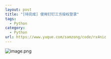 ```yaml
---
layout: post
title: "[待完成] 使用钉钉三方授权登录"
tags:
  - Python
category:
  - Python
url: https://www.yuque.com/samzong/code/rx4nic
---
```


![image.png](http://ipic-typora-samzong.oss-cn-qingdao.aliyuncs.com//uPic/1637181122961-7f2d1719-4254-429b-b61f-884b0a82aaaf.png?x-oss-process=image/resize,w_960,m_lfit)
